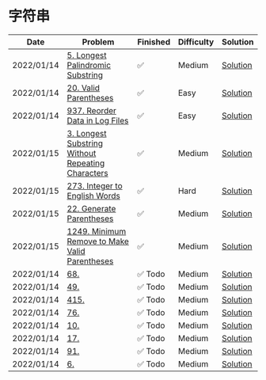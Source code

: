 # 字符串
| Date       | Problem                                                                                                                            | Finished | Difficulty | Solution                                               |
|------------|------------------------------------------------------------------------------------------------------------------------------------|----------|------------|--------------------------------------------------------|
| 2022/01/14 | [5. Longest Palindromic Substring](https://leetcode.com/problems/longest-palindromic-substring/)                                   | ✅        | Medium     | [Solution](./src/string/LongestPalindrome.java)        |
| 2022/01/14 | [20. Valid Parentheses](https://leetcode.com/problems/valid-parentheses/)                                                          | ✅        | Easy       | [Solution](./src/string/IsValid.java)                  |
| 2022/01/14 | [937. Reorder Data in Log Files](https://leetcode.com/problems/reorder-data-in-log-files/)                                         | ✅        | Easy       | [Solution](./src/string/ReorderLogFiles.java)          |
| 2022/01/15 | [3. Longest Substring Without Repeating Characters](https://leetcode.com/problems/longest-substring-without-repeating-characters/) | ✅        | Medium     | [Solution](./src/string/LengthOfLongestSubstring.java) |
| 2022/01/15 | [273. Integer to English Words](https://leetcode.com/problems/integer-to-english-words/)                                           | ✅        | Hard       | [Solution](./src/string/NumberToWords.java)            |
| 2022/01/15 | [22. Generate Parentheses](https://leetcode.com/problems/generate-parentheses/)                                                    | ✅        | Medium     | [Solution](./src/string/GenerateParenthesis.java)      |
| 2022/01/15 | [1249. Minimum Remove to Make Valid Parentheses](https://leetcode.com/problems/minimum-remove-to-make-valid-parentheses/)          | ✅        | Medium     | [Solution](./src/string/MinRemoveToMakeValid.java)     |
| 2022/01/14 | [68.](https://leetcode.com/problems/longest-palindromic-substring/)                                                                | ✅ Todo   | Medium     | [Solution](./src/string/LongestPalindrome.java)        |
| 2022/01/14 | [49.](https://leetcode.com/problems/longest-palindromic-substring/)                                                                | ✅ Todo   | Medium     | [Solution](./src/string/LongestPalindrome.java)        |
| 2022/01/14 | [415.](https://leetcode.com/problems/longest-palindromic-substring/)                                                               | ✅ Todo   | Medium     | [Solution](./src/string/LongestPalindrome.java)        |
| 2022/01/14 | [76.](https://leetcode.com/problems/longest-palindromic-substring/)                                                                | ✅ Todo   | Medium     | [Solution](./src/string/LongestPalindrome.java)        |
| 2022/01/14 | [10.](https://leetcode.com/problems/longest-palindromic-substring/)                                                                | ✅ Todo   | Medium     | [Solution](./src/string/LongestPalindrome.java)        |
| 2022/01/14 | [17.](https://leetcode.com/problems/longest-palindromic-substring/)                                                                | ✅ Todo   | Medium     | [Solution](./src/string/LongestPalindrome.java)        |
| 2022/01/14 | [91.](https://leetcode.com/problems/longest-palindromic-substring/)                                                                | ✅ Todo   | Medium     | [Solution](./src/string/LongestPalindrome.java)        |
| 2022/01/14 | [6.](https://leetcode.com/problems/longest-palindromic-substring/)                                                                 | ✅ Todo   | Medium     | [Solution](./src/string/LongestPalindrome.java)        |
